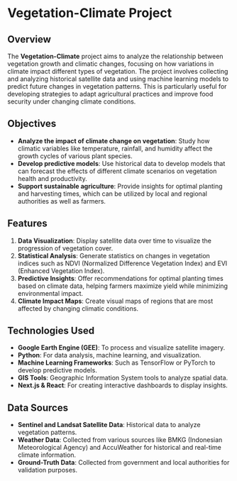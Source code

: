 # Vegetation-Climate Project

## Overview
The **Vegetation-Climate** project aims to analyze the relationship between vegetation growth and climatic changes, focusing on how variations in climate impact different types of vegetation. The project involves collecting and analyzing historical satellite data and using machine learning models to predict future changes in vegetation patterns. This is particularly useful for developing strategies to adapt agricultural practices and improve food security under changing climate conditions.

## Objectives
- **Analyze the impact of climate change on vegetation**: Study how climatic variables like temperature, rainfall, and humidity affect the growth cycles of various plant species.
- **Develop predictive models**: Use historical data to develop models that can forecast the effects of different climate scenarios on vegetation health and productivity.
- **Support sustainable agriculture**: Provide insights for optimal planting and harvesting times, which can be utilized by local and regional authorities as well as farmers.

## Features
1. **Data Visualization**: Display satellite data over time to visualize the progression of vegetation cover.
2. **Statistical Analysis**: Generate statistics on changes in vegetation indices such as NDVI (Normalized Difference Vegetation Index) and EVI (Enhanced Vegetation Index).
3. **Predictive Insights**: Offer recommendations for optimal planting times based on climate data, helping farmers maximize yield while minimizing environmental impact.
4. **Climate Impact Maps**: Create visual maps of regions that are most affected by changing climatic conditions.

## Technologies Used
- **Google Earth Engine (GEE)**: To process and visualize satellite imagery.
- **Python**: For data analysis, machine learning, and visualization.
- **Machine Learning Frameworks**: Such as TensorFlow or PyTorch to develop predictive models.
- **GIS Tools**: Geographic Information System tools to analyze spatial data.
- **Next.js & React**: For creating interactive dashboards to display insights.

## Data Sources
- **Sentinel and Landsat Satellite Data**: Historical data to analyze vegetation patterns.
- **Weather Data**: Collected from various sources like BMKG (Indonesian Meteorological Agency) and AccuWeather for historical and real-time climate information.
- **Ground-Truth Data**: Collected from government and local authorities for validation purposes.
